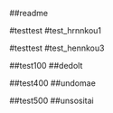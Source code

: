 ##readme

#testtest
#test_hrnnkou1


#testtest
#test_hennkou3


##test100
##dedolt

##test400
##undomae

##test500
##unsositai